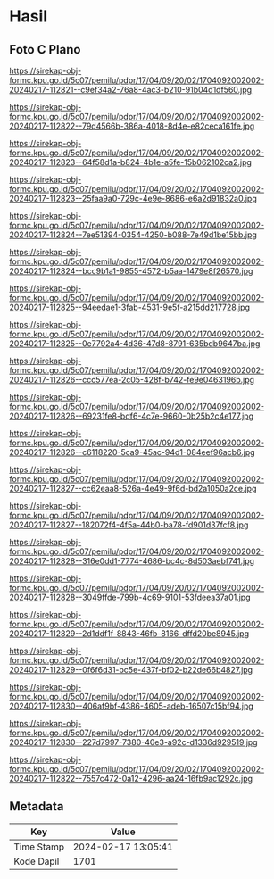 # Hasil

## Foto C Plano

https://sirekap-obj-formc.kpu.go.id/5c07/pemilu/pdpr/17/04/09/20/02/1704092002002-20240217-112821--c9ef34a2-76a8-4ac3-b210-91b04d1df560.jpg

https://sirekap-obj-formc.kpu.go.id/5c07/pemilu/pdpr/17/04/09/20/02/1704092002002-20240217-112822--79d4566b-386a-4018-8d4e-e82ceca161fe.jpg

https://sirekap-obj-formc.kpu.go.id/5c07/pemilu/pdpr/17/04/09/20/02/1704092002002-20240217-112823--64f58d1a-b824-4b1e-a5fe-15b062102ca2.jpg

https://sirekap-obj-formc.kpu.go.id/5c07/pemilu/pdpr/17/04/09/20/02/1704092002002-20240217-112823--25faa9a0-729c-4e9e-8686-e6a2d91832a0.jpg

https://sirekap-obj-formc.kpu.go.id/5c07/pemilu/pdpr/17/04/09/20/02/1704092002002-20240217-112824--7ee51394-0354-4250-b088-7e49d1be15bb.jpg

https://sirekap-obj-formc.kpu.go.id/5c07/pemilu/pdpr/17/04/09/20/02/1704092002002-20240217-112824--bcc9b1a1-9855-4572-b5aa-1479e8f26570.jpg

https://sirekap-obj-formc.kpu.go.id/5c07/pemilu/pdpr/17/04/09/20/02/1704092002002-20240217-112825--94eedae1-3fab-4531-9e5f-a215dd217728.jpg

https://sirekap-obj-formc.kpu.go.id/5c07/pemilu/pdpr/17/04/09/20/02/1704092002002-20240217-112825--0e7792a4-4d36-47d8-8791-635bdb9647ba.jpg

https://sirekap-obj-formc.kpu.go.id/5c07/pemilu/pdpr/17/04/09/20/02/1704092002002-20240217-112826--ccc577ea-2c05-428f-b742-fe9e0463196b.jpg

https://sirekap-obj-formc.kpu.go.id/5c07/pemilu/pdpr/17/04/09/20/02/1704092002002-20240217-112826--69231fe8-bdf6-4c7e-9660-0b25b2c4e177.jpg

https://sirekap-obj-formc.kpu.go.id/5c07/pemilu/pdpr/17/04/09/20/02/1704092002002-20240217-112826--c6118220-5ca9-45ac-94d1-084eef96acb6.jpg

https://sirekap-obj-formc.kpu.go.id/5c07/pemilu/pdpr/17/04/09/20/02/1704092002002-20240217-112827--cc62eaa8-526a-4e49-9f6d-bd2a1050a2ce.jpg

https://sirekap-obj-formc.kpu.go.id/5c07/pemilu/pdpr/17/04/09/20/02/1704092002002-20240217-112827--182072f4-4f5a-44b0-ba78-fd901d37fcf8.jpg

https://sirekap-obj-formc.kpu.go.id/5c07/pemilu/pdpr/17/04/09/20/02/1704092002002-20240217-112828--316e0dd1-7774-4686-bc4c-8d503aebf741.jpg

https://sirekap-obj-formc.kpu.go.id/5c07/pemilu/pdpr/17/04/09/20/02/1704092002002-20240217-112828--3049ffde-799b-4c69-9101-53fdeea37a01.jpg

https://sirekap-obj-formc.kpu.go.id/5c07/pemilu/pdpr/17/04/09/20/02/1704092002002-20240217-112829--2d1ddf1f-8843-46fb-8166-dffd20be8945.jpg

https://sirekap-obj-formc.kpu.go.id/5c07/pemilu/pdpr/17/04/09/20/02/1704092002002-20240217-112829--0f6f6d31-bc5e-437f-bf02-b22de66b4827.jpg

https://sirekap-obj-formc.kpu.go.id/5c07/pemilu/pdpr/17/04/09/20/02/1704092002002-20240217-112830--406af9bf-4386-4605-adeb-16507c15bf94.jpg

https://sirekap-obj-formc.kpu.go.id/5c07/pemilu/pdpr/17/04/09/20/02/1704092002002-20240217-112830--227d7997-7380-40e3-a92c-d1336d929519.jpg

https://sirekap-obj-formc.kpu.go.id/5c07/pemilu/pdpr/17/04/09/20/02/1704092002002-20240217-112822--7557c472-0a12-4296-aa24-16fb9ac1292c.jpg


## Metadata

| Key        | Value               |
| ---------- | ------------------- |
| Time Stamp | 2024-02-17 13:05:41 |
| Kode Dapil | 1701                |



